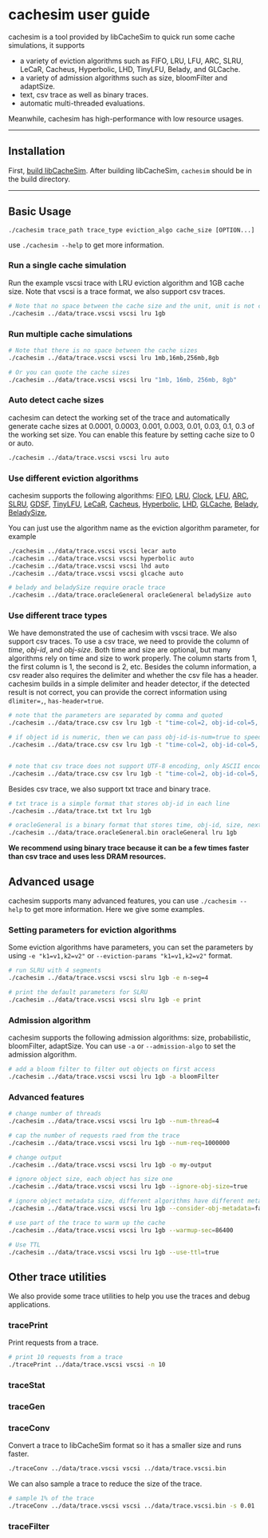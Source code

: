 
# cachesim user guide 
cachesim is a tool provided by libCacheSim to quick run some cache simulations, it supports 
* a variety of eviction algorithms such as FIFO, LRU, LFU, ARC, SLRU, LeCaR, Cacheus, Hyperbolic, LHD, TinyLFU, Belady, and GLCache. 
* a variety of admission algorithms such as size, bloomFilter and adaptSize. 
* text, csv trace as well as binary traces. 
* automatic multi-threaded evaluations. 

Meanwhile, cachesim has high-performance with low resource usages. 

---

## Installation
First, [build libCacheSim](../README.md). After building libCacheSim, `cachesim` should be in the build directory. 

---

## Basic Usage
```
./cachesim trace_path trace_type eviction_algo cache_size [OPTION...]
```

use `./cachesim --help` to get more information.

### Run a single cache simulation

Run the example vscsi trace with LRU eviction algorithm and 1GB cache size. 
Note that vscsi is a trace format, we also support csv traces. 

```bash
# Note that no space between the cache size and the unit, unit is not case sensitive
./cachesim ../data/trace.vscsi vscsi lru 1gb 
```

### Run multiple cache simulations
```bash
# Note that there is no space between the cache sizes
./cachesim ../data/trace.vscsi vscsi lru 1mb,16mb,256mb,8gb

# Or you can quote the cache sizes
./cachesim ../data/trace.vscsi vscsi lru "1mb, 16mb, 256mb, 8gb"
``` 

### Auto detect cache sizes
cachesim can detect the working set of the trace and automatically generate cache sizes at 0.0001, 0.0003, 0.001, 0.003, 0.01, 0.03, 0.1, 0.3 of the working set size. 
You can enable this feature by setting cache size to 0 or auto.

```bash
./cachesim ../data/trace.vscsi vscsi lru auto
```

### Use different eviction algorithms
cachesim supports the following algorithms:
[FIFO](../libCacheSim/libCacheSim/cache/eviction/FIFO.c), 
[LRU](../libCacheSim/libCacheSim/cache/eviction/LRU.c), 
[Clock](../libCacheSim/libCacheSim/cache/eviction/Clock.c),
[LFU](../libCacheSim/libCacheSim/cache/eviction/LFU.c), 
[ARC](../libCacheSim/libCacheSim/cache/eviction/ARC.c), 
[SLRU](../libCacheSim/libCacheSim/cache/eviction/SLRU.c), 
[GDSF](../libCacheSim/libCacheSim/cache/eviction/GDSF.c), 
[TinyLFU](../libCacheSim/libCacheSim/cache/eviction/TinyLFU.c), 
[LeCaR](../libCacheSim/libCacheSim/cache/eviction/LeCaR.c), 
[Cacheus](../libCacheSim/libCacheSim/cache/eviction/Cacheus.c), 
[Hyperbolic](../libCacheSim/libCacheSim/cache/eviction/Hyperbolic.c), 
[LHD](../libCacheSim/libCacheSim/cache/eviction/LHD/LHDInterface.cpp), 
[GLCache](../libCacheSim/libCacheSim/cache/eviction/GLCache/GLCache.c),
[Belady](../libCacheSim/libCacheSim/cache/eviction/Belady.c), 
[BeladySize](../libCacheSim/libCacheSim/cache/eviction/BeladySize.c), 

You can just use the algorithm name as the eviction algorithm parameter, for example  

```bash
./cachesim ../data/trace.vscsi vscsi lecar auto
./cachesim ../data/trace.vscsi vscsi hyperbolic auto
./cachesim ../data/trace.vscsi vscsi lhd auto
./cachesim ../data/trace.vscsi vscsi glcache auto

# belady and beladySize require oracle trace
./cachesim ../data/trace.oracleGeneral oracleGeneral beladySize auto
```


### Use different trace types 
We have demonstrated the use of cachesim with vscsi trace. We also support csv traces.
To use a csv trace, we need to provide the column of *time*, *obj-id*, and *obj-size*. 
Both time and size are optional, but many algorithms rely on time and size to work properly.
The column starts from 1, the first column is 1, the second is 2, etc.
Besides the column information, a csv reader also requires the delimiter and whether the csv file has a header. 
cachesim builds in a simple delimiter and header detector, if the detected result is not correct, you can provide the correct information using `dlimiter=,`, `has-header=true`.


```bash
# note that the parameters are separated by comma and quoted
./cachesim ../data/trace.csv csv lru 1gb -t "time-col=2, obj-id-col=5, obj-size-col=4"

# if object id is numeric, then we can pass obj-id-is-num=true to speed up
./cachesim ../data/trace.csv csv lru 1gb -t "time-col=2, obj-id-col=5, obj-size-col=4, obj-id-is-num=true"


# note that csv trace does not support UTF-8 encoding, only ASCII encoding is supported
./cachesim ../data/trace.csv csv lru 1gb -t "time-col=2, obj-id-col=5, obj-size-col=4, delimiter=,, has-header=true"
```

Besides csv trace, we also support txt trace and binary trace. 
```bash
# txt trace is a simple format that stores obj-id in each line
./cachesim ../data/trace.txt txt lru 1gb

# oracleGeneral is a binary format that stores time, obj-id, size, next-access-time (in reference count)
./cachesim ../data/trace.oracleGeneral.bin oracleGeneral lru 1gb
```
**We recommend using binary trace because it can be a few times faster than csv trace and uses less DRAM resources.**



## Advanced usage

cachesim supports many advanced features, you can use `./cachesim --help` to get more information.
Here we give some examples. 

### Setting parameters for eviction algorithms
Some eviction algorithms have parameters, you can set the parameters by using `-e "k1=v1,k2=v2"` or `--eviction-params "k1=v1,k2=v2"` format.
```bash
# run SLRU with 4 segments
./cachesim ../data/trace.vscsi vscsi slru 1gb -e n-seg=4

# print the default parameters for SLRU
./cachesim ../data/trace.vscsi vscsi slru 1gb -e print
```


### Admission algorithm
cachesim supports the following admission algorithms: size, probabilistic, bloomFilter, adaptSize.
You can use `-a` or `--admission-algo` to set the admission algorithm. 
```bash
# add a bloom filter to filter out objects on first access
./cachesim ../data/trace.vscsi vscsi lru 1gb -a bloomFilter
```


### Advanced features 
```bash
# change number of threads 
./cachesim ../data/trace.vscsi vscsi lru 1gb --num-thread=4

# cap the number of requests raed from the trace
./cachesim ../data/trace.vscsi vscsi lru 1gb --num-req=1000000

# change output 
./cachesim ../data/trace.vscsi vscsi lru 1gb -o my-output

# ignore object size, each object has size one
./cachesim ../data/trace.vscsi vscsi lru 1gb --ignore-obj-size=true

# ignore object metadata size, different algorithms have different metadata size, this option will ignore the metadata size
./cachesim ../data/trace.vscsi vscsi lru 1gb --consider-obj-metadata=false

# use part of the trace to warm up the cache
./cachesim ../data/trace.vscsi vscsi lru 1gb --warmup-sec=86400

# Use TTL
./cachesim ../data/trace.vscsi vscsi lru 1gb --use-ttl=true

```




## Other trace utilities
We also provide some trace utilities to help you use the traces and debug applications. 

### tracePrint
Print requests from a trace.

```bash
# print 10 requests from a trace
./tracePrint ../data/trace.vscsi vscsi -n 10
```

### traceStat


### traceGen


### traceConv
Convert a trace to libCacheSim format so it has a smaller size and runs faster. 
```bash
./traceConv ../data/trace.vscsi vscsi ../data/trace.vscsi.bin
```

We can also sample a trace to reduce the size of the trace. 
```bash
# sample 1% of the trace
./traceConv ../data/trace.vscsi vscsi ../data/trace.vscsi.bin -s 0.01
```


### traceFilter
